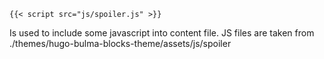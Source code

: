 ```
{{< script src="js/spoiler.js" >}}
```

Is used to include some javascript into content file. JS files are taken from ./themes/hugo-bulma-blocks-theme/assets/js/spoiler

